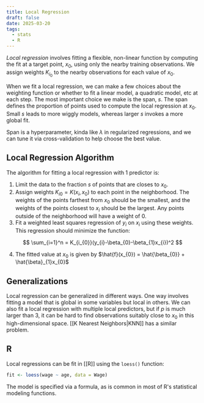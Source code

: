 ```yaml
---
title: Local Regression
draft: false
date: 2025-03-20
tags:
  - stats
  - R
---
```

*Local regression* involves fitting a flexible, non-linear function by computing the fit at a target point, $x_0$, using only the nearby training observations. We assign weights $K_{i_{0}}$ to the nearby observations for each value of $x_0$.

When we fit a local regression, we can make a few choices about the weighting function or whether to fit a linear model, a quadratic model, etc at each step. The most important choice we make is the span, $s$. The span defines the proportion of points used to compute the local regression at $x_0$. Small $s$ leads to more wiggly models, whereas larger $s$ invokes a more global fit.

Span is a hyperparameter, kinda like $\lambda$ in regularized regressions, and we can tune it via cross-validation to help choose the best value.

## Local Regression Algorithm

The algorithm for fitting a local regression with 1 predictor is:

1. Limit the data to the fraction $s$ of points that are closes to $x_0$.
2. Assign weights $K_{i0} = K(x_{i}, x_{0})$ to each point in the neighborhood. The weights of the points farthest from $x_0$ should be the smallest, and the weights of the points closest to $x_i$ should be the largest. Any points outside of the neighborhood will have a weight of 0.
3. Fit a weighted least squares regression of $y_i$ on $x_i$ using these weights. This regression should minimize the function:

$$
\sum_{i=1}^n = K_{i_{0}}(y_{i}-\beta_{0}-\beta_{1}x_{i})^2
$$

4. The fitted value at $x_0$ is given by $\hat{f}(x_{0}) = \hat{\beta_{0}} + \hat{\beta}_{1}x_{0}$ 

## Generalizations

Local regression can be generalized in different ways. One way involves fitting a model that is global in some variables but local in others. We can also fit a local regression with multiple local predictors, but if $p$ is much larger than 3, it can be hard to find observations suitably close to $x_0$ in this high-dimensional space. [[K Nearest Neighbors|KNN]] has a similar problem.

## R

Local regressions can be fit in [[R]] using the `loess()` function:

```r
fit <- loess(wage ~ age, data = Wage)
```

The model is specified via a formula, as is common in most of R's statistical modeling functions.